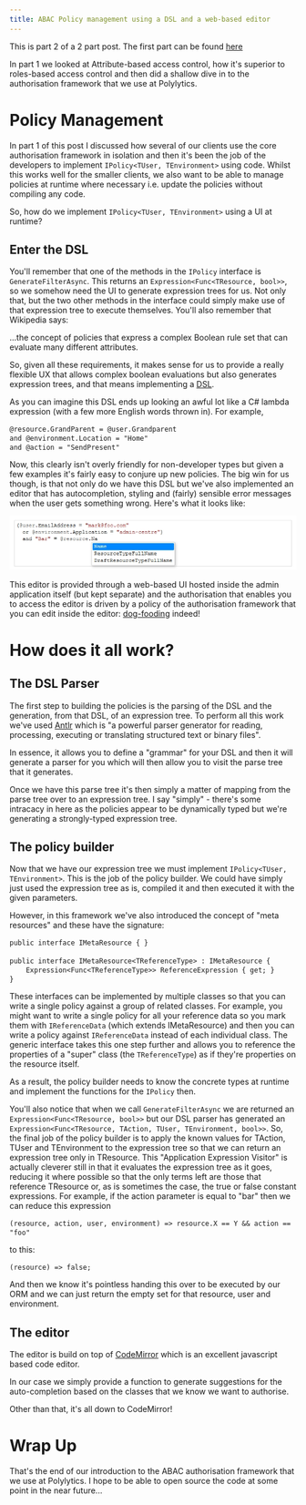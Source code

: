 ```yaml
---
title: ABAC Policy management using a DSL and a web-based editor
---
```


This is part 2 of a 2 part post. The first part can be found [here](/2019-06-27-poly-auth)

In part 1 we looked at Attribute-based access control, how it's superior to roles-based access control and then did a shallow dive in to the authorisation framework that we use at Polylytics. 

# Policy Management

In part 1 of this post I discussed how several of our clients use the core authorisation framework in isolation and then it's been the job of the developers to implement `IPolicy<TUser, TEnvironment>` using code. Whilst this works well for the smaller clients, we also want to be able to manage policies at runtime where necessary i.e. update the policies without compiling any code.

So, how do we implement `IPolicy<TUser, TEnvironment>` using a UI at runtime?

## Enter the DSL

You'll remember that one of the methods in the `IPolicy` interface is `GenerateFilterAsync`. This returns an `Expression<Func<TResource, bool>>`, so we somehow need the UI to generate expression trees for us. Not only that, but the two other methods in the interface could simply make use of that expression tree to execute themselves. You'll also remember that Wikipedia says:

>>>
...the concept of policies that express a complex Boolean rule set that can evaluate many different attributes.
>>>

So, given all these requirements, it makes sense for us to provide a really flexible UX that allows complex boolean evaluations but also generates expression trees, and that means implementing a [DSL](https://en.wikipedia.org/wiki/Domain-specific_language). 

As you can imagine this DSL ends up looking an awful lot like a C# lambda expression (with a few more English words thrown in). For example,

```
@resource.GrandParent = @user.Grandparent 
and @environment.Location = "Home" 
and @action = "SendPresent"
```

Now, this clearly isn't overly friendly for non-developer types but given a few examples it's fairly easy to conjure up new policies. The big win for us though, is that not only do we have this DSL but we've also implemented an editor that has autocompletion, styling and (fairly) sensible error messages when the user gets something wrong. Here's what it looks like:

![DSL Editor](/img/auth-dsl-editor.jpg "DSL Editor")

This editor is provided through a web-based UI hosted inside the admin application itself (but kept separate) and the authorisation that enables you to access the editor is driven by a policy of the authorisation framework that you can edit inside the editor: [dog-fooding](https://en.wikipedia.org/wiki/Eating_your_own_dog_food) indeed!

# How does it all work?

## The DSL Parser

The first step to building the policies is the parsing of the DSL and the generation, from that DSL, of an expression tree. To perform all this work we've used [Antlr](https://www.antlr.org/) which is "a powerful parser generator for reading, processing, executing or translating structured text or binary files".

In essence, it allows you to define a "grammar" for your DSL and then it will generate a parser for you which will then allow you to visit the parse tree that it generates.

Once we have this parse tree it's then simply a matter of mapping from the parse tree over to an expression tree. I say "simply" - there's some intracacy in here as the policies appear to be dynamically typed but we're generating a strongly-typed expression tree.

## The policy builder

Now that we have our expression tree we must implement `IPolicy<TUser, TEnvironment>`. This is the job of the policy builder. We could have simply just used the expression tree as is, compiled it and then executed it with the given parameters.

However, in this framework we've also introduced the concept of "meta resources" and these have the signature:

```
public interface IMetaResource { }

public interface IMetaResource<TReferenceType> : IMetaResource {
    Expression<Func<TReferenceType>> ReferenceExpression { get; }
}
```

These interfaces can be implemented by multiple classes so that you can write a single policy against a group of related classes. For example, you might want to write a single policy for all your reference data so you mark them with `IReferenceData` (which extends IMetaResource) and then you can write a policy against `IReferenceData` instead of each individual class. The generic interface takes this one step further and allows you to reference the properties of a "super" class (the `TReferenceType`) as if they're properties on the resource itself.

As a result, the policy builder needs to know the concrete types at runtime and implement the functions for the `IPolicy` then.

You'll also notice that when we call `GenerateFilterAsync` we are returned an `Expression<Func<TResource, bool>>` but our DSL parser has generated an `Expression<Func<TResource, TAction, TUser, TEnvironment, bool>>`. So, the final job of the policy builder is to apply the known values for TAction, TUser and TEnvironment to the expression tree so that we can return an expression tree only in TResource. This "Application Expression Visitor" is actually cleverer still in that it evaluates the expression tree as it goes, reducing it where possible so that the only terms left are those that reference TResource or, as is sometimes the case, the true or false constant expressions. For example, if the action parameter is equal to "bar" then we can reduce this expression

```
(resource, action, user, environment) => resource.X == Y && action == "foo"
```

to this:

```
(resource) => false;
```

And then we know it's pointless handing this over to be executed by our ORM and we can just return the empty set for that resource, user and environment.

## The editor

The editor is build on top of [CodeMirror](https://codemirror.net/index.html#description) which is an excellent javascript based code editor.

In our case we simply provide a function to generate suggestions for the auto-completion based on the classes that we know we want to authorise.

Other than that, it's all down to CodeMirror!

# Wrap Up

That's the end of our introduction to the ABAC authorisation framework that we use at Polylytics. I hope to be able to open source the code at some point in the near future...